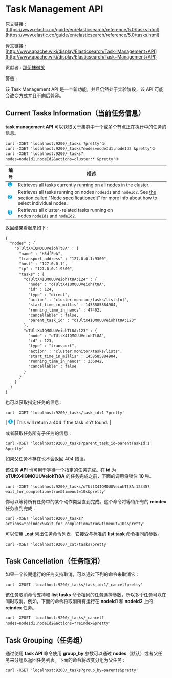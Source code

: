 # Task Management API

原文链接 : [https://www.elastic.co/guide/en/elasticsearch/reference/5.0/tasks.html](https://www.elastic.co/guide/en/elasticsearch/reference/5.0/tasks.html)

译文链接 : [http://www.apache.wiki/display/Elasticsearch/Task+Management+API](http://www.apache.wiki/display/Elasticsearch/Task+Management+API)

贡献者 : [那伊抹微笑](/display/~wangyangting)

警告 :

该 Task Management API 是一个新功能，并且仍然处于实验阶段，该 API 可能会改变方式并且不向后兼容。

## Current Tasks Information（当前任务信息）

**task management API** 可以获取关于集群中一个或多个节点正在执行中的任务的信息。

```
curl -XGET 'localhost:9200/_tasks ?pretty'①
curl -XGET 'localhost:9200/_tasks?nodes=nodeId1,nodeId2 &pretty'②
curl -XGET 'localhost:9200/_tasks?nodes=nodeId1,nodeId2&actions=cluster:* &pretty'③
```

| 编号 | 描述 |
| --- | --- |
| [![](img/2251bbf40f25e77a7cb0ee909fffdd73.jpg)](https://www.elastic.co/guide/en/elasticsearch/reference/5.0/tasks.html#CO135-1) | Retrieves all tasks currently running on all nodes in the cluster. |
| [![](img/76020b004dac49019bbcc3661f6b18b3.jpg)](https://www.elastic.co/guide/en/elasticsearch/reference/5.0/tasks.html#CO135-2) | Retrieves all tasks running on nodes `nodeId1` and `nodeId2`. See [the section called “Node specification](https://www.elastic.co/guide/en/elasticsearch/reference/5.0/cluster.html#cluster-nodes "Node specificationedit")[edit](https://github.com/elastic/elasticsearch/edit/5.0/docs/reference/cluster.asciidoc "Edit this page on GitHub")” for more info about how to select individual nodes. |
| [![](img/75cdb2e8f699bb520654258bbd199cfa.jpg)](https://www.elastic.co/guide/en/elasticsearch/reference/5.0/tasks.html#CO135-3) | Retrieves all cluster-related tasks running on nodes `nodeId1` and `nodeId2`. |

返回结果看起来如下 : 

```
{
  "nodes" : {
    "oTUltX4IQMOUUVeiohTt8A" : {
      "name" : "H5dfFeA",
      "transport_address" : "127.0.0.1:9300",
      "host" : "127.0.0.1",
      "ip" : "127.0.0.1:9300",
      "tasks" : {
        "oTUltX4IQMOUUVeiohTt8A:124" : {
          "node" : "oTUltX4IQMOUUVeiohTt8A",
          "id" : 124,
          "type" : "direct",
          "action" : "cluster:monitor/tasks/lists[n]",
          "start_time_in_millis" : 1458585884904,
          "running_time_in_nanos" : 47402,
          "cancellable" : false,
          "parent_task_id" : "oTUltX4IQMOUUVeiohTt8A:123"
        },
        "oTUltX4IQMOUUVeiohTt8A:123" : {
          "node" : "oTUltX4IQMOUUVeiohTt8A",
          "id" : 123,
          "type" : "transport",
          "action" : "cluster:monitor/tasks/lists",
          "start_time_in_millis" : 1458585884904,
          "running_time_in_nanos" : 236042,
          "cancellable" : false
        }
      }
    }
  }
}
```

也可以获取指定任务的信息 : 

```
curl -XGET 'localhost:9200/_tasks/task_id:1 ?pretty'
```

| [![](img/2251bbf40f25e77a7cb0ee909fffdd73.jpg)](https://www.elastic.co/guide/en/elasticsearch/reference/5.0/tasks.html#CO136-1) | This will return a 404 if the task isn’t found. |

或者获取任务所有子任务的信息 : 

```
curl -XGET 'localhost:9200/_tasks?parent_task_id=parentTaskId:1 &pretty'
```

如果父任务不存在也不会返回 404 错误。

该任务 **API** 也可用于等待一个指定的任务完成。在 **id** 为 **oTUltX4IQMOUUVeiohTt8A** 的任务完成之前，下面的调用将锁住 **10** 秒。

```
curl -XGET 'localhost:9200/_tasks/oTUltX4IQMOUUVeiohTt8A:12345?wait_for_completion=true&timeout=10s&pretty'
```

你可以等待所有任务中的某个动作类型直到完成。这个命令将等待所有的 **reindex** 任务直到完成 : 

```
curl -XGET 'localhost:9200/_tasks?actions=*reindex&wait_for_completion=true&timeout=10s&pretty'
```

可以使用 **_cat** 列出任务命令列表，它接受与标准的 **list task** 命令相同的参数。

```
curl -XGET 'localhost:9200/_cat/tasks?pretty'
```

## Task Cancellation（任务取消）

如果一个长期运行的任务支持取消，可以通过下列的命令来取消它 : 

```
curl -XPOST 'localhost:9200/_tasks/task_id:1/_cancel?pretty'
```

该任务取消命令支持和 **list tasks** 命令相同的任务选择参数，所以多个任务可以在同时取消。例如，下面的命令将取消所有运行在 **nodeId1** 和 **nodeId2** 上的 **reindex** 任务。

```
curl -XPOST 'localhost:9200/_tasks/_cancel?nodes=nodeId1,nodeId2&actions=*reindex&pretty'
```

## Task Grouping（任务组）

通过使用 **task API** 命令使用 **group_by** 参数可以通过 **nodes**（默认）或者父任务来分组以返回任务列表。下面的命令将改变分组为父任务 : 

```
curl -XGET 'localhost:9200/_tasks?group_by=parents&pretty'
```